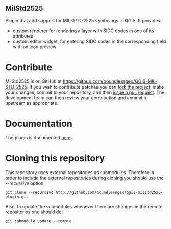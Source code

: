 ## MilStd2525

Plugin that add support for MIL-STD-2525 symbology in QGIS. It provides:
 - custom renderer for rendering a layer with SIDC codes in one of its attributes
 - custom editor widget, for entering SIDC codes in the corresponding field
   with an icon preview

# Contribute

MilStd2525 is on GitHub at https://github.com/boundlessgeo/QGIS-MIL-STD-2525.
If you wish to contribute patches you can [fork the project](https://help.github.com/forking/),
make your changes, commit to your repository, and then
[issue a pull request](http://help.github.com/pull-requests/). The development
team can then review your contribution and commit it upstream as appropriate.

# Documentation

The plugin is documented [here](http://boundlessgeo.github.io/qgis-plugins-documentation/milstd2525).

Cloning this repository
=======================

This repository uses external repositories as submodules. Therefore in order to include the external repositories during cloning you should use the *--recursive* option:

`git clone --recursive http://github.com/boundlessgeo/qgis-milstd2525-plugin.git`

Also, to update the submodules whenever there are changes in the remote repositories one should do:

`git submodule update --remote`
